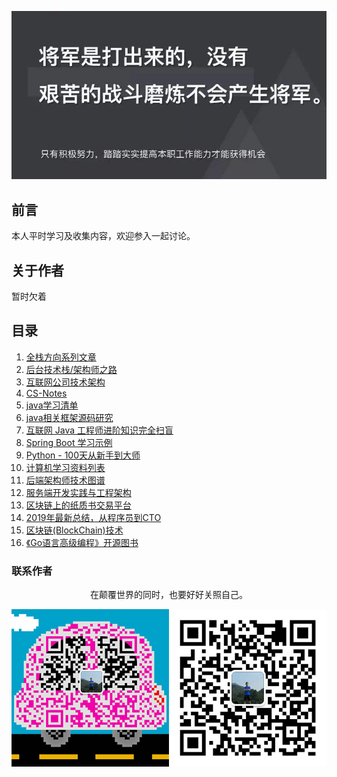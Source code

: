 ![image](./img/timg.jpg)
<br>

## 前言

本人平时学习及收集内容，欢迎参入一起讨论。

## 关于作者

暂时欠着

## 目录

1. [全栈方向系列文章](https://github.com/pkwenda/Blog)
1. [后台技术栈/架构师之路](https://github.com/frank-lam/fullstack-tutorial)
1. [互联网公司技术架构](https://github.com/davideuler/architecture.of.internet-product)
2. [CS-Notes](https://github.com/CyC2018/CS-Notes)
3. [java学习清单](https://github.com/crossoverJie/JCSprout)
4. [java相关框架源码研究](https://github.com/YunaiV/Blog)
5. [互联网 Java 工程师进阶知识完全扫盲](https://github.com/doocs/advanced-java)
6. [Spring Boot 学习示例](https://github.com/ityouknow/spring-boot-examples)
7. [Python - 100天从新手到大师](https://github.com/jackfrued/Python-100-Days)
8. [计算机学习资料列表](https://github.com/NGLSL/learning-material-list)
9. [后端架构师技术图谱](https://github.com/xingshaocheng/architect-awesome)
10. [服务端开发实践与工程架构](https://github.com/wx-chevalier/Backend-Series)
11. [区块链上的纸质书交易平台](https://github.com/b3log/chainbook)
11. [2019年最新总结，从程序员到CTO](https://github.com/0voice/from_coder_to_expert)
12. [区块链(BlockChain)技术](https://github.com/chaozh/awesome-blockchain-cn)
13. [《Go语言高级编程》开源图书](https://github.com/chai2010/advanced-go-programming-book)

### 联系作者
<div align="center">
    <p>
        在颠覆世界的同时，也要好好关照自己。
    </p>
    <img src="./img/contact.png" />
</div>
